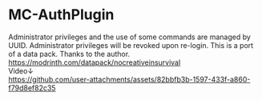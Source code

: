 # MC-AuthPlugin
Administrator privileges and the use of some commands are managed by UUID. Administrator privileges will be revoked upon re-login. This is a port of a data pack. Thanks to the author. https://modrinth.com/datapack/nocreativeinsurvival<br>
Video↓<br>
https://github.com/user-attachments/assets/82bbfb3b-1597-433f-a860-f79d8ef82c35

